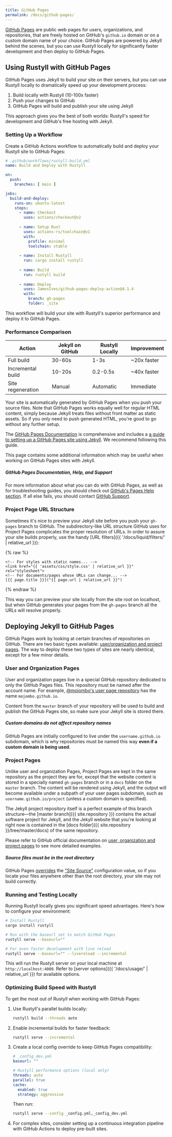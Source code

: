 ```yaml
---
title: GitHub Pages
permalink: /docs/github-pages/
---
```


[GitHub Pages](https://pages.github.com) are public web pages for users,
organizations, and repositories, that are freely hosted on GitHub's `github.io`
domain or on a custom domain name of your choice. GitHub Pages are powered by
Jekyll behind the scenes, but you can use Rustyll locally for significantly faster development and then deploy to GitHub Pages.

## Using Rustyll with GitHub Pages

GitHub Pages uses Jekyll to build your site on their servers, but you can use Rustyll locally to dramatically speed up your development process:

1. Build locally with Rustyll (10-100x faster)
2. Push your changes to GitHub
3. GitHub Pages will build and publish your site using Jekyll

This approach gives you the best of both worlds: Rustyll's speed for development and GitHub's free hosting with Jekyll.

### Setting Up a Workflow

Create a GitHub Actions workflow to automatically build and deploy your Rustyll site to GitHub Pages:

```yaml
# .github/workflows/rustyll-build.yml
name: Build and Deploy with Rustyll

on:
  push:
    branches: [ main ]

jobs:
  build-and-deploy:
    runs-on: ubuntu-latest
    steps:
      - name: Checkout
        uses: actions/checkout@v2
        
      - name: Setup Rust
        uses: actions-rs/toolchain@v1
        with:
          profile: minimal
          toolchain: stable
          
      - name: Install Rustyll
        run: cargo install rustyll
        
      - name: Build
        run: rustyll build
        
      - name: Deploy
        uses: JamesIves/github-pages-deploy-action@4.1.4
        with:
          branch: gh-pages
          folder: _site
```

This workflow will build your site with Rustyll's superior performance and deploy it to GitHub Pages.

### Performance Comparison

| Action | Jekyll on GitHub | Rustyll Locally | Improvement |
|--------|------------------|----------------|-------------|
| Full build | 30-60s | 1-3s | ~20x faster |
| Incremental build | 10-20s | 0.2-0.5s | ~40x faster |
| Site regeneration | Manual | Automatic | Immediate |

Your site is automatically generated by GitHub Pages when you push your source
files. Note that GitHub Pages works equally well for regular HTML content,
simply because Jekyll treats files without front matter as static assets.
So if you only need to push generated HTML, you're good to go without any
further setup.

The [GitHub Pages Documentation](https://docs.github.com/en/free-pro-team@latest/github/working-with-github-pages)
is comprehensive and includes a [a guide to setting up a GitHub Pages site using
Jekyll](https://docs.github.com/en/free-pro-team@latest/github/working-with-github-pages/setting-up-a-github-pages-site-with-jekyll).
We recommend following this guide.

This page contains some additional information which may be useful when working
on GitHub Pages sites with Jekyll.

<div class="note">
  <h5>GitHub Pages Documentation, Help, and Support</h5>
  <p>
    For more information about what you can do with GitHub Pages, as well as for
    troubleshooting guides, you should check out
    <a href="https://docs.github.com/en/free-pro-team@latest/github/working-with-github-pages">GitHub's Pages Help section</a>.
    If all else fails, you should contact <a href="https://github.com/contact">GitHub Support</a>.
  </p>
</div>

### Project Page URL Structure

Sometimes it's nice to preview your Jekyll site before you push your `gh-pages`
branch to GitHub. The subdirectory-like URL structure GitHub uses for
Project Pages complicates the proper resolution of URLs. In order to assure your
site builds properly, use the handy [URL filters]({{ '/docs/liquid/filters/' | relative_url }}):

{% raw %}
```liquid
<!-- For styles with static names... -->
<link href="{{ 'assets/css/style.css' | relative_url }}" rel="stylesheet">
<!-- For documents/pages whose URLs can change... -->
[{{ page.title }}]("{{ page.url | relative_url }}")
```
{% endraw %}

This way you can preview your site locally from the site root on localhost,
but when GitHub generates your pages from the `gh-pages` branch all the URLs
will resolve properly.

## Deploying Jekyll to GitHub Pages

GitHub Pages work by looking at certain branches of repositories on GitHub.
There are two basic types available: [user/organization and project pages](https://docs.github.com/en/free-pro-team@latest/github/working-with-github-pages/about-github-pages#types-of-github-pages-sites).
The way to deploy these two types of sites are nearly identical, except for a
few minor details.

### User and Organization Pages

User and organization pages live in a special GitHub repository dedicated to
only the GitHub Pages files. This repository must be named after the account
name. For example, [@mojombo's user page repository](https://github.com/mojombo/mojombo.github.io) has the name
`mojombo.github.io`.

Content from the `master` branch of your repository will be used to build and
publish the GitHub Pages site, so make sure your Jekyll site is stored there.

<div class="note info">
  <h5>Custom domains do not affect repository names</h5>
  <p>
    GitHub Pages are initially configured to live under the
    <code>username.github.io</code> subdomain, which is why repositories must
    be named this way <strong>even if a custom domain is being used</strong>.
  </p>
</div>

### Project Pages

Unlike user and organization Pages, Project Pages are kept in the same
repository as the project they are for, except that the website content is
stored in a specially named `gh-pages` branch or in a `docs` folder on the
`master` branch. The content will be rendered using Jekyll, and the output
will become available under a subpath of your user pages subdomain, such as
`username.github.io/project` (unless a custom domain is specified).

The Jekyll project repository itself is a perfect example of this branch
structure—the [master branch]({{ site.repository }}) contains the
actual software project for Jekyll, and the Jekyll website that you're
looking at right now is contained in the [docs
folder]({{ site.repository }}/tree/master/docs) of the same repository.

Please refer to GitHub official documentation on
[user, organization and project pages](https://docs.github.com/en/free-pro-team@latest/github/working-with-github-pages/about-github-pages#types-of-github-pages-sites)
to see more detailed examples.

<div class="note warning">
  <h5>Source files must be in the root directory</h5>
  <p>
    GitHub Pages <a href="https://help.github.com/en/github/working-with-github-pages/troubleshooting-jekyll-build-errors-for-github-pages-sites">overrides</a>
    the <a href="{{ '/docs/configuration/options/' | relative_url }}">"Site Source"</a>
    configuration value, so if you locate your files anywhere other than the
    root directory, your site may not build correctly.
  </p>
</div>

### Running and Testing Locally

Running Rustyll locally gives you significant speed advantages. Here's how to configure your environment:

```sh
# Install Rustyll
cargo install rustyll

# Run with the baseurl set to match GitHub Pages
rustyll serve --baseurl=""

# For even faster development with live reload
rustyll serve --baseurl="" --livereload --incremental
```

This will run the Rustyll server on your local machine at `http://localhost:4000`. Refer to [server options]({{ '/docs/usage/' | relative_url }}) for available options.

### Optimizing Build Speed with Rustyll

To get the most out of Rustyll when working with GitHub Pages:

1. Use Rustyll's parallel builds locally:
   ```bash
   rustyll build --threads auto
   ```

2. Enable incremental builds for faster feedback:
   ```bash
   rustyll serve --incremental
   ```

3. Create a local config override to keep GitHub Pages compatibility:
   ```yaml
   # _config_dev.yml
   baseurl: ""
   
   # Rustyll performance options (local only)
   threads: auto
   parallel: true
   cache:
     enabled: true
     strategy: aggressive
   ```

   Then run:
   ```bash
   rustyll serve --config _config.yml,_config_dev.yml
   ```

4. For complex sites, consider setting up a continuous integration pipeline with GitHub Actions to deploy pre-built sites.

